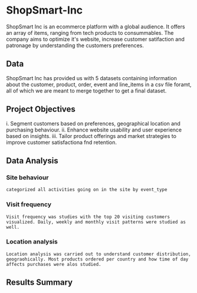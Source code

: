 # ShopSmart-Inc
ShopSmart Inc is an ecommerce platform with a global audience. It offers an array of items, ranging from tech products to consummables. The company aims to optimize it's website, increase customer satifaction and patronage by understanding the customers preferences.

## Data
ShopSmart Inc has provided us with 5 datasets containing information about the customer, product, order, event and line_items in a csv file foramt, all of which we are meant to merge together to get a final dataset.

## Project Objectives
i. Segment customers based on preferences, geographical location and purchasing behaviour.
ii. Enhance website usability and user experience based on insights.
iii. Tailor product offerings and market strategies to improve customer satisfactiona fnd retention.

## Data Analysis
### Site behaviour
    categorized all activities going on in the site by event_type
### Visit frequency
    Visit frequency was studies with the top 20 visiting customers visualized. Daily, weekly and monthly visit patterns were studied as well.
### Location analysis
    Location analysis was carried out to understand customer distribution, geograohically. Most products ordered per country and how time of day affects purchases were alos studied.





## Results Summary
